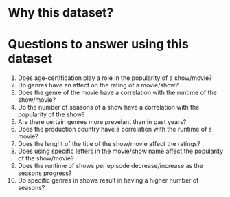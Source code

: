 # Why this dataset?

# Questions to answer using this dataset

1. Does age-certification play a role in the popularity of a show/movie?
2. Do genres have an affect on the rating of a movie/show?
3. Does the genre of the movie have a correlation with the runtime of the show/movie?
4. Do the number of seasons of a show have a correlation with the popularity of the show?
5. Are there certain genres more prevelant than in past years?
6. Does the production country have a correlation with the runtime of a movie?
7. Does the lenght of the title of the show/movie affect the ratings?
8. Does using specific letters in the movie/show name affect the popularity of the show/movie?
9. Does the runtime of shows per episode decrease/increase as the seasons progress?
10. Do specific genres in shows result in having a higher number of seasons?
